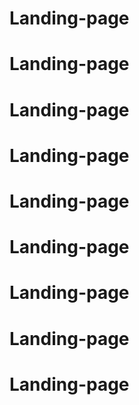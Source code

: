 # Landing-page
# Landing-page
# Landing-page
# Landing-page
# Landing-page
# Landing-page
# Landing-page
# Landing-page
# Landing-page
